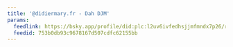 ```yaml
---
title: '@didiermary.fr - Dah DJM'
params:
  feedlink: https://bsky.app/profile/did:plc:l2uv6ivfedhsjjmfmndx7p26/rss
  feedid: 753b0db93c9678167d507cdfc62155bb
---
```

